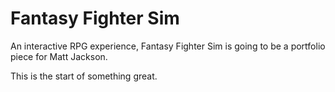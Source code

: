 # Fantasy Fighter Sim
An interactive RPG experience, Fantasy Fighter Sim is going to be a portfolio piece for Matt Jackson.

This is the start of something great.
